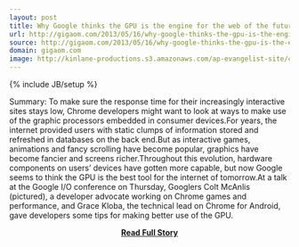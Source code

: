 ```yaml
---
layout: post
title: Why Google thinks the GPU is the engine for the web of the future
url: http://gigaom.com/2013/05/16/why-google-thinks-the-gpu-is-the-engine-for-the-web-of-the-future/
source: http://gigaom.com/2013/05/16/why-google-thinks-the-gpu-is-the-engine-for-the-web-of-the-future/
domain: gigaom.com
image: http://kinlane-productions.s3.amazonaws.com/ap-evangelist-site/curated/screenshots/8842_gigaom_com.png
---
```

{% include JB/setup %}<p>Summary: To make sure the response time for their increasingly interactive sites stays low, Chrome developers might want to look at ways to make use of the graphic processors embedded in consumer devices.For years, the internet provided users with static clumps of information stored and refreshed in databases on the back end.But as interactive games, animations and fancy scrolling have become popular, graphics have become fancier and screens richer.Throughout this evolution, hardware components on users’ devices have gotten more capable, but now Google seems to think the GPU is the best tool for the internet of tomorrow.At a talk at the Google I/O conference on Thursday, Googlers Colt McAnlis (pictured), a developer advocate working on Chrome games and performance, and Grace Kloba, the technical lead on Chrome for Android, gave developers some tips for making better use of the GPU.</p>
<center><p><a href="http://gigaom.com/2013/05/16/why-google-thinks-the-gpu-is-the-engine-for-the-web-of-the-future/" style='padding:25px; font-sze:18px; font-weight: bold;'>Read Full Story</a></p></center>
